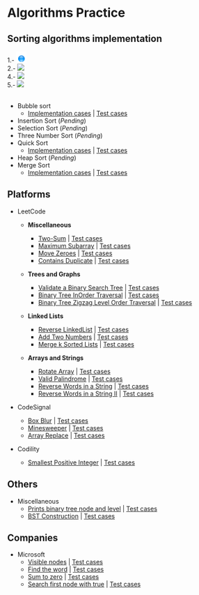 # Algorithms Practice

## Sorting algorithms implementation 

1.- <img src="src/main/resources/easy.png" /><br />
2.- <img src="main/resources/easy.png" /><br />
4.- <img src="resources/easy.png" /><br />
5.- <img src="easy.png" /><br />
<br />

* Bubble sort
    * [Implementation cases](src/main/java/sorting/bubblesort/) | [Test cases](src/test/java/sorting/bubblesort/)
* Insertion Sort (*Pending*)
* Selection Sort (*Pending*)
* Three Number Sort (*Pending*)
* Quick Sort
    * [Implementation cases](src/main/java/sorting/quicksort/) | [Test cases](src/test/java/sorting/quicksort/)
* Heap Sort (*Pending*)
* Merge Sort
    * [Implementation cases](src/main/java/sorting/mergesort/) | [Test cases](src/test/java/sorting/mergesort/)

## Platforms

* LeetCode
    * **Miscellaneous**
        * [Two-Sum](src/main/java/leetcode/twosum/) | [Test cases](src/test/java/leetcode/twosum/)
        * [Maximum Subarray](src/main/java/leetcode/maximumsubarray/) | [Test cases](src/test/java/leetcode/maximumsubarray/)
        * [Move Zeroes](src/main/java/leetcode/movezeroes/) | [Test cases](src/test/java/leetcode/movezeroes/)
        * [Contains Duplicate](src/main/java/leetcode/containsduplicate/) | [Test cases](src/test/java/leetcode/containsduplicate/)
    
    * **Trees and Graphs**
        * [Validate a Binary Search Tree](src/main/java/leetcode/premium/microsoft/ValidateBinarySearchTree.java) | [Test cases](src/test/java/leetcode/premium/microsoft/ValidateBinarySearchTreeTest.java)
        * [Binary Tree InOrder Traversal](src/main/java/leetcode/premium/microsoft/BinaryTreeLevelOrderTraversal.java) | [Test cases](src/test/java/leetcode/premium/microsoft/BinaryTreeLevelOrderTraversalTest.java)
        * [Binary Tree Zigzag Level Order Traversal](src/main/java/leetcode/premium/microsoft/BinaryTreeZigzagLevelOrderTraversal.java) | [Test cases](src/test/java/leetcode/premium/microsoft/BinaryTreeZigzagLevelOrderTraversalTest.java)
    
    * **Linked Lists**
        * [Reverse LinkedList](src/main/java/leetcode/premium/microsoft/linkedlist/ReverseLinkedList.java) | [Test cases](src/test/java/leetcode/premium/microsoft/linkedlist/ReverseLinkedListTest.java)
        * [Add Two Numbers](src/main/java/leetcode/premium/microsoft/linkedlist/AddTwoNumbers.java) | [Test cases](src/test/java/leetcode/premium/microsoft/linkedlist/AddTwoNumbersTest.java)
        * [Merge k Sorted Lists](src/main/java/leetcode/premium/microsoft/linkedlist/MergeKSortedLists.java) | [Test cases](src/test/java/leetcode/premium/microsoft/linkedlist/MergeKSortedListsTest.java)
    
    * **Arrays and Strings**
        * [Rotate Array](src/main/java/leetcode/rotatearray/) | [Test cases](src/test/java/leetcode/rotatearray/)
        * [Valid Palindrome](src/main/java/leetcode/premium/microsoft/arraysstrings/ValidPalindrome.java) | [Test cases](src/test/java/leetcode/premium/microsoft/arraysstrings/ValidPalindromeTest.java)
        * [Reverse Words in a String](src/main/java/leetcode/premium/microsoft/arraysstrings/reversewordsinstring) | [Test cases](src/test/java/leetcode/premium/microsoft/arraysstrings/reversewordsinstring/)
        * [Reverse Words in a String II](src/main/java/leetcode/premium/microsoft/arraysstrings/) | [Test cases](src/test/java/leetcode/premium/microsoft/arraysstrings/reversewordsinstringII/ReverseWordsInStringIITest.java)

* CodeSignal
    * [Box Blur](src/main/java/codesignal/boxblur/method1/) | [Test cases](src/test/java/codesignal/boxblur/method1/BoxBlurTest.java)
    * [Minesweeper](src/main/java/codesignal/minesweeper/) | [Test cases](src/test/java/codesignal/minesweeper/)
    * [Array Replace](src/main/java/codesignal/arrayreplace/) | [Test cases](src/test/java/codesignal/arrayreplace/)

* Codility
    * [Smallest Positive Integer](src/main/java/codility/smallestpositiveinteger/method2/) | [Test cases](src/test/java/codility/smallestpositiveinteger/method2/SmallestPositiveIntegerTest.java)

## Others

* Miscellaneous
    * [Prints binary tree node and level](src/main/java/misc/BinaryTreeWithLevels.java) | [Test cases](src/test/java/misc/BinaryTreeWithLevelsTest.java)
    * [BST Construction](src/main/java/misc/treesandgraphs/bstconstruction) | [Test cases](src/test/java/misc/treesandgraphs/bstconstruction/)

## Companies

* Microsoft
    * [Visible nodes](src/main/java/microsoft/TaskOne.java) | [Test cases](src/test/java/microsoft/TaskOneTest.java)
    * [Find the word](src/main/java/microsoft/TaskTwo.java) | [Test cases](src/test/java/microsoft/TaskTwoTest.java)
    * [Sum to zero](src/main/java/microsoft/TaskThree.java) | [Test cases](src/test/java/microsoft/TaskThreeTest.java)
    * [Search first node with true](src/main/java/microsoft/onsite/TreeSibling.java) | [Test cases](src/test/java/microsoft/onsite/TreeSiblingTest.java)